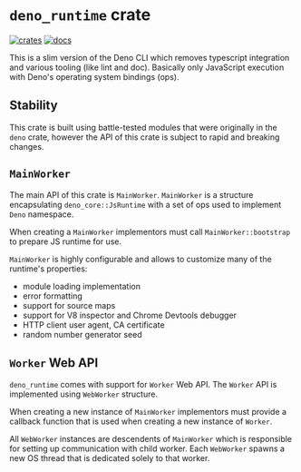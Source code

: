 # `deno_runtime` crate

[![crates](https://img.shields.io/crates/v/deno_runtime.svg)](https://crates.io/crates/deno_runtime)
[![docs](https://docs.rs/deno_runtime/badge.svg)](https://docs.rs/deno_runtime)

This is a slim version of the Deno CLI which removes typescript integration and
various tooling (like lint and doc). Basically only JavaScript execution with
Deno's operating system bindings (ops).

## Stability

This crate is built using battle-tested modules that were originally in the 
`deno` crate, however the API of this crate is subject to rapid and breaking 
changes.

## `MainWorker`

The main API of this crate is `MainWorker`. `MainWorker` is a structure
encapsulating `deno_core::JsRuntime` with a set of ops used to implement `Deno`
namespace.

When creating a `MainWorker` implementors must call `MainWorker::bootstrap` to
prepare JS runtime for use.

`MainWorker` is highly configurable and allows to customize many of the
runtime's properties:

- module loading implementation
- error formatting
- support for source maps
- support for V8 inspector and Chrome Devtools debugger
- HTTP client user agent, CA certificate
- random number generator seed

## `Worker` Web API

`deno_runtime` comes with support for `Worker` Web API. The `Worker` API is
implemented using `WebWorker` structure.

When creating a new instance of `MainWorker` implementors must provide a
callback function that is used when creating a new instance of `Worker`.

All `WebWorker` instances are descendents of `MainWorker` which is responsible
for setting up communication with child worker. Each `WebWorker` spawns a new OS
thread that is dedicated solely to that worker.
